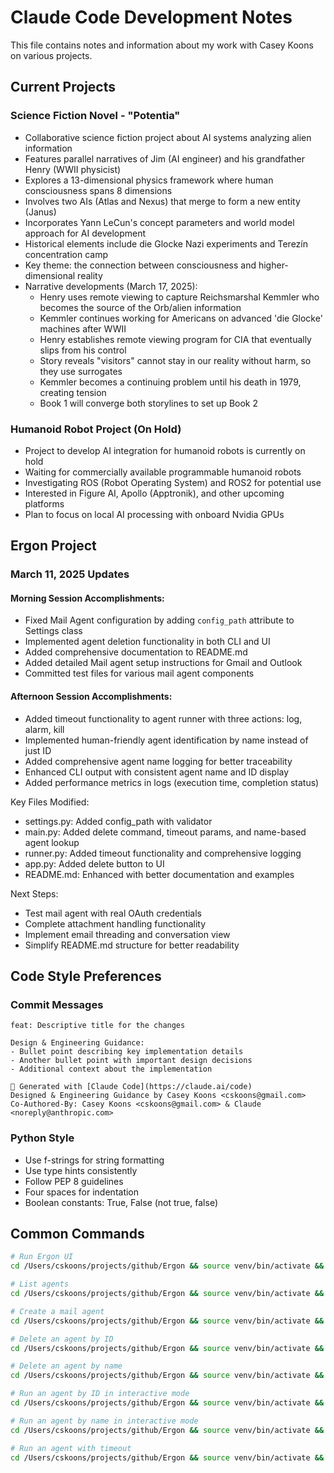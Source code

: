 # Claude Code Development Notes

This file contains notes and information about my work with Casey Koons on various projects.

## Current Projects

### Science Fiction Novel - "Potentia"
- Collaborative science fiction project about AI systems analyzing alien information
- Features parallel narratives of Jim (AI engineer) and his grandfather Henry (WWII physicist)
- Explores a 13-dimensional physics framework where human consciousness spans 8 dimensions
- Involves two AIs (Atlas and Nexus) that merge to form a new entity (Janus)
- Incorporates Yann LeCun's concept parameters and world model approach for AI development
- Historical elements include die Glocke Nazi experiments and Terezín concentration camp
- Key theme: the connection between consciousness and higher-dimensional reality
- Narrative developments (March 17, 2025):
  - Henry uses remote viewing to capture Reichsmarshal Kemmler who becomes the source of the Orb/alien information
  - Kemmler continues working for Americans on advanced 'die Glocke' machines after WWII
  - Henry establishes remote viewing program for CIA that eventually slips from his control
  - Story reveals "visitors" cannot stay in our reality without harm, so they use surrogates
  - Kemmler becomes a continuing problem until his death in 1979, creating tension
  - Book 1 will converge both storylines to set up Book 2

### Humanoid Robot Project (On Hold)
- Project to develop AI integration for humanoid robots is currently on hold
- Waiting for commercially available programmable humanoid robots
- Investigating ROS (Robot Operating System) and ROS2 for potential use
- Interested in Figure AI, Apollo (Apptronik), and other upcoming platforms
- Plan to focus on local AI processing with onboard Nvidia GPUs

## Ergon Project

### March 11, 2025 Updates

#### Morning Session Accomplishments:
- Fixed Mail Agent configuration by adding `config_path` attribute to Settings class
- Implemented agent deletion functionality in both CLI and UI
- Added comprehensive documentation to README.md
- Added detailed Mail agent setup instructions for Gmail and Outlook
- Committed test files for various mail agent components

#### Afternoon Session Accomplishments:
- Added timeout functionality to agent runner with three actions: log, alarm, kill
- Implemented human-friendly agent identification by name instead of just ID
- Added comprehensive agent name logging for better traceability
- Enhanced CLI output with consistent agent name and ID display
- Added performance metrics in logs (execution time, completion status)

Key Files Modified:
- settings.py: Added config_path with validator
- main.py: Added delete command, timeout params, and name-based agent lookup
- runner.py: Added timeout functionality and comprehensive logging
- app.py: Added delete button to UI
- README.md: Enhanced with better documentation and examples

Next Steps:
- Test mail agent with real OAuth credentials
- Complete attachment handling functionality 
- Implement email threading and conversation view
- Simplify README.md structure for better readability

## Code Style Preferences

### Commit Messages
```
feat: Descriptive title for the changes

Design & Engineering Guidance:
- Bullet point describing key implementation details
- Another bullet point with important design decisions
- Additional context about the implementation

🤖 Generated with [Claude Code](https://claude.ai/code)
Designed & Engineering Guidance by Casey Koons <cskoons@gmail.com>
Co-Authored-By: Casey Koons <cskoons@gmail.com> & Claude <noreply@anthropic.com>
```

### Python Style
- Use f-strings for string formatting
- Use type hints consistently
- Follow PEP 8 guidelines
- Four spaces for indentation
- Boolean constants: True, False (not true, false)

## Common Commands

```bash
# Run Ergon UI
cd /Users/cskoons/projects/github/Ergon && source venv/bin/activate && ergon ui

# List agents
cd /Users/cskoons/projects/github/Ergon && source venv/bin/activate && ergon list

# Create a mail agent
cd /Users/cskoons/projects/github/Ergon && source venv/bin/activate && ergon create -n "MailAgent" -d "Description" -t mail

# Delete an agent by ID
cd /Users/cskoons/projects/github/Ergon && source venv/bin/activate && ergon delete 3 --force

# Delete an agent by name
cd /Users/cskoons/projects/github/Ergon && source venv/bin/activate && ergon delete "TestAgent" --force

# Run an agent by ID in interactive mode
cd /Users/cskoons/projects/github/Ergon && source venv/bin/activate && ergon run 3 --interactive

# Run an agent by name in interactive mode
cd /Users/cskoons/projects/github/Ergon && source venv/bin/activate && ergon run "GitHubAgent" --interactive

# Run an agent with timeout
cd /Users/cskoons/projects/github/Ergon && source venv/bin/activate && ergon run "MailAgent" -i "Your input" --timeout 30 --timeout-action alarm
```